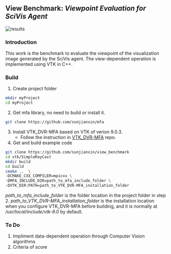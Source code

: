## View Benchmark: *Viewpoint Evaluation for SciVis Agent*

![results](https://github.com/sunjianxin/view_benchmark/blob/main/doc/teaser.png)

### Introduction
This work is the benchmark to evaluate the viewpoint of the visualization image generated by the SciVis agent. The view-dependent operation is implemented using VTK in C++.
   
### Build
1. Create project folder
```bash
mkdir myProject
cd myProject
```
2. Get mfa library, no need to build or install it.
```bash
git clone https://github.com/sunjianxin/mfa
```
3. Install VTK_DVR-MFA based on VTK of verion 9.0.3.
    * Follow the instruction in [VTK_DVR-MFA](https://github.com/sunjianxin/VTK_MFA-DVR) repo.
4. Get and build example code
```bash
git clone https://github.com/sunjianxin/view_benchmark
cd vtk/SimpleRayCast
mkdir build
cd build
cmake ..  \
-DCMAKE_CXX_COMPILER=mpicxx \
-DMFA_INCLUDE_DIR=path_to_mfa_include_folder \
-DVTK_DIR:PATH=path_to_VTK_DVR-MFA_installation_folder
```
*path_to_mfa_include_folder* is the folder location in the project folder in step 2. *path_to_VTK_DVR-MFA_installation_folder* is the installation location when you configure VTK_DVR-MFA before building, and it is normally at */usr/local/include/vtk-9.0* by default.

### To Do
1. Impliment data-dependent operation through Computer Vision algorithms
2. Criteria of score
